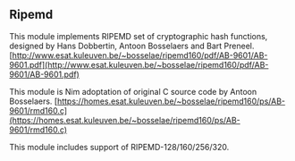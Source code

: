 ## Ripemd

This module implements RIPEMD set of cryptographic hash functions, designed by Hans Dobbertin, Antoon Bosselaers and Bart Preneel. [http://www.esat.kuleuven.be/~bosselae/ripemd160/pdf/AB-9601/AB-9601.pdf](http://www.esat.kuleuven.be/~bosselae/ripemd160/pdf/AB-9601/AB-9601.pdf)

This module is Nim adoptation of original C source code by Antoon Bosselaers. [https://homes.esat.kuleuven.be/~bosselae/ripemd160/ps/AB-9601/rmd160.c](https://homes.esat.kuleuven.be/~bosselae/ripemd160/ps/AB-9601/rmd160.c)

This module includes support of RIPEMD-128/160/256/320.
